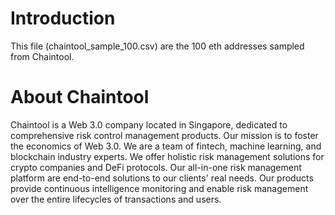 # Introduction
This file (chaintool_sample_100.csv) are the 100 eth addresses sampled from Chaintool.

# About Chaintool
Chaintool is a Web 3.0 company located in Singapore, dedicated to comprehensive risk control management products. Our mission is to foster the economics of Web 3.0. We are a team of fintech, machine learning, and blockchain industry experts. We offer holistic risk management solutions for crypto companies and DeFi protocols. Our all-in-one risk management platform are end-to-end solutions to our clients' real needs. Our products provide continuous intelligence monitoring and enable risk management over the entire lifecycles of transactions and users.
